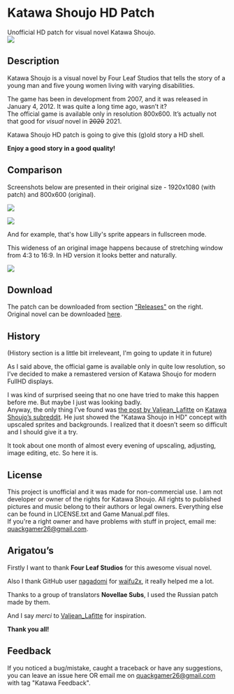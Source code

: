 # Katawa Shoujo HD Patch

Unofficial HD patch for visual novel Katawa Shoujo.  
![](https://i.imgur.com/A9IM5CN.png)

## Description
Katawa Shoujo is a visual novel by Four Leaf Studios that tells the story of a young man and five young women living with varying disabilities. 

The game has been in development from 2007, and it was released in January 4, 2012. It was quite a long time ago, wasn’t it?  
The official game is available only in resolution 800x600. It’s actually not that good for *visual* novel in ~~2020~~ 2021.

Katawa Shoujo HD patch is going to give this (g)old story a HD shell.

__Enjoy a good story in a good quality!__

## Comparison

Screenshots below are presented in their original size - 1920x1080 (with patch) and 800x600 (original).

![](https://i.imgur.com/HbQRSWU.jpg)

![](https://i.imgur.com/25lpUHw.jpg)    

And for example, that's how Lilly's sprite appears in fullscreen mode.

This wideness of an original image happens because of stretching window from 4:3 to 16:9. In HD version it looks better and naturally.

![](https://i.imgur.com/nXreBJw.jpg)

## Download

The patch can be downloaded from section ["Releases"](https://github.com/letow/KatawaShoujoHD/releases) on the right.  
Original novel can be downloaded [here](https://www.katawa-shoujo.com/).

## History
(History section is a little bit irreleveant, I'm going to update it in future)

As I said above, the official game is available only in quite low resolution, so I’ve decided to make a remastered version of Katawa Shoujo for modern FullHD displays.

I was kind of surprised seeing that no one have tried to make this happen before me. But maybe I just was looking badly.  
Anyway, the only thing I’ve found was [the post by Valjean_Lafitte](https://www.reddit.com/r/katawashoujo/comments/hsqwwf/katawa_shoujo_in_hd_proof_of_concept/) on [Katawa Shoujo’s subreddit](https://www.reddit.com/r/katawashoujo/). He just showed the "Katawa Shoujo in HD" concept with upscaled sprites and backgrounds. I realized that it doesn’t seem so difficult and I should give it a try.

It took about one month of almost every evening of upscaling, adjusting, image editing, etc. So here it is.

## License

This project is unofficial and it was made for non-commercial use. I am not developer or owner of the rights for Katawa Shoujo. All rights to published pictures and music belong to their authors or legal owners. Everything else can be found in LICENSE.txt and Game Manual.pdf files.  
If you're a right owner and have problems with stuff in project, email me: <quackgamer26@gmail.com>.

## Arigatou’s

Firstly I want to thank **Four Leaf Studios** for this awesome visual novel.  

Also I thank GitHub user [nagadomi](https://github.com/nagadomi) for [waifu2x](https://github.com/nagadomi/waifu2x), it really helped me a lot. 

Thanks to a group of translators **Novellae Subs**, I used the Russian patch made by them.

And I say *merci* to [Valjean_Lafitte](https://www.reddit.com/user/Valjean_Lafitte/) for inspiration.

**Thank you all!**

## Feedback

If you noticed a bug/mistake, caught a traceback or have any suggestions, you can leave an issue here OR email me on <quackgamer26@gmail.com> with tag "Katawa Feedback".
